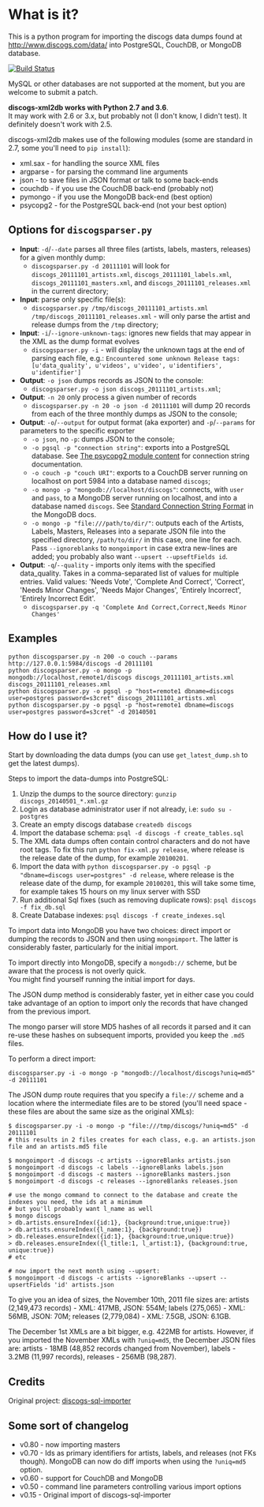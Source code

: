 # What is it?

This is a python program for importing the discogs data dumps found at
<http://www.discogs.com/data/> into PostgreSQL, CouchDB, or MongoDB database.

[![Build Status](https://travis-ci.org/philipmat/discogs-xml2db.svg?branch=master)](https://travis-ci.org/philipmat/discogs-xml2db)

MySQL or other databases are not supported at the moment, but you are welcome
to submit a patch.

**discogs-xml2db works with Python 2.7 and 3.6**.  
It may work with 2.6 or 3.x, but probably not (I don't know, I didn't test).
It definitely doesn't work with 2.5.

discogs-xml2db makes use of the following modules
(some are standard in 2.7, some you'll need to `pip install`):

* xml.sax - for handling the source XML files
* argparse - for parsing the command line arguments
* json - to save files in JSON format or talk to some back-ends
* couchdb - if you use the CouchDB back-end (probably not)
* pymongo - if you use the MongoDB back-end (best option)
* psycopg2 - for the PostgreSQL back-end (not your best option)

## Options for `discogsparser.py`

* **Input**: `-d`/`--date` parses all three files
  (artists, labels, masters, releases) for a given monthly dump:
  * `discogsparser.py -d 20111101` will look for `discogs_20111101_artists.xml`,
    `discogs_20111101_labels.xml`, `discogs_20111101_masters.xml`,
    and `discogs_20111101_releases.xml` in the current directory;
* **Input**: parse only specific file(s):
  * `discogsparser.py /tmp/discogs_20111101_artists.xml /tmp/discogs_20111101_releases.xml` - will
    only parse the artist and release dumps from the `/tmp` directory;
* **Input**: `-i`/`--ignore-unknown-tags`: ignores new fields that may appear in the XML
  as the dump format evolves  
  * `discogsparser.py -i` - will display the unknown tags at the end of parsing each file, e.g.:
    `Encountered some unknown Release tags: [u'data_quality', u'videos', u'video', u'identifiers', u'identifier']`
* **Output**: `-o json` dumps records as JSON to the console:
  * `discogsparser.py -o json discogs_20111101_artists.xml`;
* **Output**: `-n 20` only process a given number of records
  * `discogsparser.py -n 20 -o json -d 20111101` will dump 20 records from each
    of the three monthly dumps as JSON to the console;  
* **Output**: `-o`/`--output` for output format (aka exporter) and `-p`/`--params` for parameters to the specific exporter
  * `-o json`, no `-p`: dumps JSON to the console;
  * `-o pgsql -p "connection string"`: exports into a PostgreSQL database.
    See [The psycopg2 module content](http://initd.org/psycopg/docs/module.html) for connection string documentation.
  * `-o couch -p "couch URI"`: exports to a CouchDB server running on localhost
    on port 5984 into a database named `discogs`;
  * `-o mongo -p "mongodb://localhost/discogs"`: connects, with `user` and `pass`,
    to a MongoDB server running on localhost, and into a database named `discogs`.
    See [Standard Connection String Format](http://www.mongodb.org/display/DOCS/Connections) in the MongoDB docs.
  * `-o mongo -p "file:///path/to/dir/"`: outputs each of the Artists, Labels, Masters, Releases
    into a separate JSON file into the specified directory, `/path/to/dir/` in this case,
    one line for each.
    Pass `--ignoreblanks` to `mongoimport` in case extra new-lines are added;
    you probably also want `--upsert --upseftFields id`.
* **Output**: `-q`/`--quality` - imports only items with the specified data_quality.
  Takes in a comma-separated list of values for multiple entries.
  Valid values: 'Needs Vote', 'Complete And Correct', 'Correct', 'Needs Minor Changes',
  'Needs Major Changes', 'Entirely Incorrect', 'Entirely Incorrect Edit'.
  * `discogsparser.py -q 'Complete And Correct,Correct,Needs Minor Changes'`

## Examples

    python discogsparser.py -n 200 -o couch --params http://127.0.0.1:5984/discogs -d 20111101
    python discogsparser.py -o mongo -p mongodb://localhost,remote1/discogs discogs_20111101_artists.xml discogs_20111101_releases.xml
    python discogsparser.py -o pgsql -p "host=remote1 dbname=discogs user=postgres password=s3cret" discogs_20111101_artists.xml
    python discogsparser.py -o pgsql -p "host=remote1 dbname=discogs user=postgres password=s3cret" -d 20140501

## How do I use it?

Start by downloading the data dumps (you can use `get_latest_dump.sh` to get the latest dumps).

Steps to import the data-dumps into PostgreSQL:

1. Unzip the dumps to the source directory: `gunzip discogs_20140501_*.xml.gz`
2. Login as database administrator user if not already, i.e: `sudo su - postgres`
3. Create an empty discogs database `createdb discogs`
4. Import the database schema: `psql -d discogs -f create_tables.sql`
6. The XML data dumps often contain control characters and do not have root tags.
   To fix this run `python fix-xml.py release`, where release is the release date of the dump,
   for example `20100201`.
7. Import the data with `python discogsparser.py -o pgsql -p "dbname=discogs user=postgres" -d release`,
   where release is the release date of the dump, for example `20100201`, this will take some time,
   for example takes 15 hours on my linux server with SSD
8. Run additional Sql fixes (such as removing duplicate rows): `psql discogs -f fix_db.sql`
9. Create Database indexes: `psql discogs -f create_indexes.sql`

To import data into MongoDB you have two choices: direct import or dumping the records to JSON and then using `mongoimport`.
The latter is considerably faster, particularly for the initial import.

To import directly into MongoDB, specify a `mongodb://` scheme,
but be aware that the process is not overly quick.  
You might find yourself running the initial import for days.

The JSON dump method is considerably faster, yet in either case you could take advantage
of an option to import only the records that have changed from the previous import.

The mongo parser will store MD5 hashes of all records it parsed and it can re-use
these hashes on subsequent imports, provided you keep the `.md5` files.

To perform a direct import:

    discogsparser.py -i -o mongo -p "mongodb://localhost/discogs?uniq=md5" -d 20111101

The JSON dump route requires that you specify a `file://` scheme and a location
where the intermediate files are to be stored
(you'll need space - these files are about the same size as the original XMLs):

    $ discogsparser.py -i -o mongo -p "file:///tmp/discogs/?uniq=md5" -d 20111101
    # this results in 2 files creates for each class, e.g. an artists.json file and an artists.md5 file

    $ mongoimport -d discogs -c artists --ignoreBlanks artists.json
    $ mongoimport -d discogs -c labels --ignoreBlanks labels.json
    $ mongoimport -d discogs -c masters --ignoreBlanks masters.json
    $ mongoimport -d discogs -c releases --ignoreBlanks releases.json

    # use the mongo command to connect to the database and create the indexes you need, the ids at a minimum
    # but you'll probably want l_name as well
    $ mongo discogs
    > db.artists.ensureIndex({id:1}, {background:true,unique:true})
    > db.artists.ensureIndex({l_name:1}, {background:true})
    > db.releases.ensureIndex({id:1}, {background:true,unique:true})
    > db.releases.ensureIndex({l_title:1, l_artist:1}, {background:true, unique:true})
    # etc

    # now import the next month using --upsert:
    $ mongoimport -d discogs -c artists --ignoreBlanks --upsert --upsertFields 'id' artists.json

To give you an idea of sizes, the November 10th, 2011 file sizes are:
artists (2,149,473 records) - XML: 417MB, JSON: 554M;
labels (275,065) - XML: 56MB, JSON: 70M;
releases (2,779,084) - XML: 7.5GB, JSON: 6.1GB.

The December 1st XMLs are a bit bigger, e.g. 422MB for artists.
However, if you imported the November XMLs with `?uniq=md5`, the December JSON files are:
artists - 18MB (48,852 records changed from November),
labels - 3.2MB (11,997 records),
releases - 256MB (98,287).

## Credits

Original project: [discogs-sql-importer](http://code.google.com/p/discogs-sql-importer/)

## Some sort of changelog

* v0.80 - now importing masters
* v0.70 - Ids as primary identifiers for artists, labels, and releases (not FKs though).
  MongoDB can now do diff imports when using the `?uniq=md5` option.
* v0.60 - support for CouchDB and MongoDB
* v0.50 - command line parameters controlling various import options
* v0.15 - Original import of discogs-sql-importer
